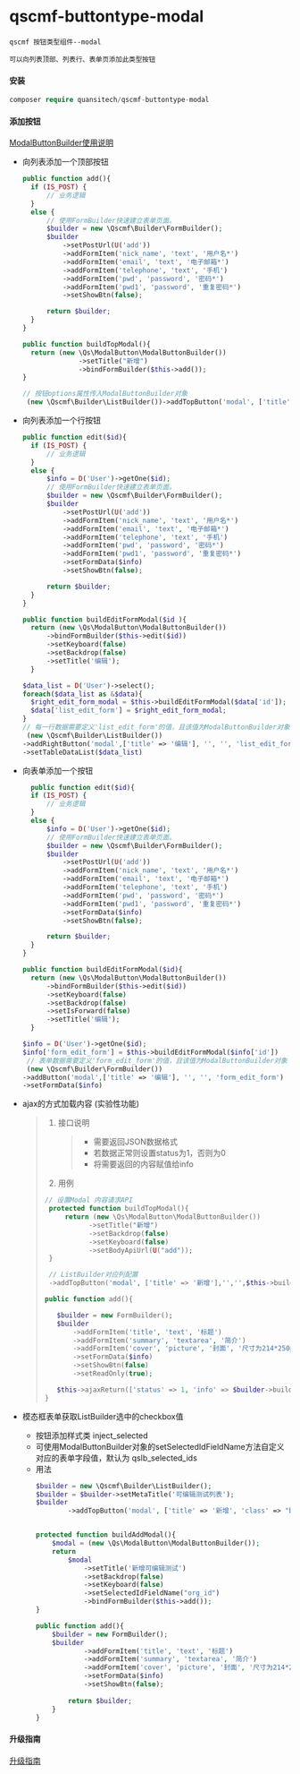 # qscmf-buttontype-modal

```text
qscmf 按钮类型组件--modal

可以向列表顶部、列表行、表单页添加此类型按钮
```

#### 安装

```php
composer require quansitech/qscmf-buttontype-modal
```

#### 添加按钮

[ModalButtonBuilder使用说明](https://github.com/quansitech/qscmf-buttontype-modal/blob/master/ModalButtonBuilder.md)

+ 向列表添加一个顶部按钮
  
  ```php
  public function add(){
    if (IS_POST) {
        // 业务逻辑
    }
    else {
        // 使用FormBuilder快速建立表单页面。
        $builder = new \Qscmf\Builder\FormBuilder();
        $builder
            ->setPostUrl(U('add'))
            ->addFormItem('nick_name', 'text', '用户名*')
            ->addFormItem('email', 'text', '电子邮箱*')
            ->addFormItem('telephone', 'text', '手机')
            ->addFormItem('pwd', 'password', '密码*')
            ->addFormItem('pwd1', 'password', '重复密码*')
            ->setShowBtn(false);
  
        return $builder;
    }
  }
  
  public function buildTopModal(){
    return (new \Qs\ModalButton\ModalButtonBuilder())
                ->setTitle("新增")
                ->bindFormBuilder($this->add());
  }
  
  // 按钮options属性传入ModalButtonBuilder对象 
   (new \Qscmf\Builder\ListBuilder())->addTopButton('modal', ['title' => '新增'],'','',$this->buildTopModal())
  ```

+ 向列表添加一个行按钮
  
  ```php
  public function edit($id){
    if (IS_POST) {
        // 业务逻辑
    }
    else {
        $info = D('User')->getOne($id);
        // 使用FormBuilder快速建立表单页面。
        $builder = new \Qscmf\Builder\FormBuilder();
        $builder
            ->setPostUrl(U('add'))
            ->addFormItem('nick_name', 'text', '用户名*')
            ->addFormItem('email', 'text', '电子邮箱*')
            ->addFormItem('telephone', 'text', '手机')
            ->addFormItem('pwd', 'password', '密码*')
            ->addFormItem('pwd1', 'password', '重复密码*')
            ->setFormData($info)
            ->setShowBtn(false);
  
        return $builder;
    }
  }
  
  public function buildEditFormModal($id ){
    return (new \Qs\ModalButton\ModalButtonBuilder())
        ->bindFormBuilder($this->edit($id))
        ->setKeyboard(false)
        ->setBackdrop(false)
        ->setTitle('编辑');
    }
  
  $data_list = D('User')->select();
  foreach($data_list as &$data){
    $right_edit_form_modal = $this->buildEditFormModal($data['id']);
    $data['list_edit_form'] = $right_edit_form_modal;
  }
  // 每一行数据需要定义'list_edit_form'的值，且该值为ModalButtonBuilder对象 
   (new \Qscmf\Builder\ListBuilder())
  ->addRightButton('modal',['title' => '编辑'], '', '', 'list_edit_form')
  ->setTableDataList($data_list)
  ```

+ 向表单添加一个按钮
  
  ```php
    public function edit($id){
    if (IS_POST) {
        // 业务逻辑
    }
    else {
        $info = D('User')->getOne($id);
        // 使用FormBuilder快速建立表单页面。
        $builder = new \Qscmf\Builder\FormBuilder();
        $builder
            ->setPostUrl(U('add'))
            ->addFormItem('nick_name', 'text', '用户名*')
            ->addFormItem('email', 'text', '电子邮箱*')
            ->addFormItem('telephone', 'text', '手机')
            ->addFormItem('pwd', 'password', '密码*')
            ->addFormItem('pwd1', 'password', '重复密码*')
            ->setFormData($info)
            ->setShowBtn(false);
  
        return $builder;
    }
  }
  
  public function buildEditFormModal($id){
    return (new \Qs\ModalButton\ModalButtonBuilder())
        ->bindFormBuilder($this->edit($id))
        ->setKeyboard(false)
        ->setBackdrop(false)
        ->setIsForward(false)
        ->setTitle('编辑');
    }
  
  $info = D('User')->getOne($id);
  $info['form_edit_form'] = $this->buildEditFormModal($info['id'])
   // 表单数据需要定义'form_edit_form'的值，且该值为ModalButtonBuilder对象 
   (new \Qscmf\Builder\FormBuilder())
  ->addButton('modal',['title' => '编辑'], '', '', 'form_edit_form')
  ->setFormData($info)
  ```

+ ajax的方式加载内容 (实验性功能)
  
  > 1. 接口说明
  >    
  >    > + 需要返回JSON数据格式
  >    > + 若数据正常则设置status为1，否则为0
  >    > + 将需要返回的内容赋值给info
  > 
  > 2. 用例
  > 
  > ```php
  > // 设置Modal 内容请求API
  >  protected function buildTopModal(){
  >      return (new \Qs\ModalButton\ModalButtonBuilder())
  >            ->setTitle("新增")
  >            ->setBackdrop(false)
  >            ->setKeyboard(false)
  >            ->setBodyApiUrl(U("add"));
  >  }
  > 
  >  // ListBuilder对应列配置
  >  ->addTopButton('modal', ['title' => '新增'],'','',$this->buildTopModal());
  > 
  > public function add(){
  > 
  >    $builder = new FormBuilder();
  >    $builder
  >        ->addFormItem('title', 'text', '标题')
  >        ->addFormItem('summary', 'textarea', '简介')
  >        ->addFormItem('cover', 'picture', '封面', '尺寸为214*250px', ['width' => 214, 'height' => 250])
  >        ->setFormData($info)
  >        ->setShowBtn(false)
  >        ->setReadOnly(true);
  > 
  >    $this->ajaxReturn(['status' => 1, 'info' => $builder->build(true)]);
  > }
  > ```

+ 模态框表单获取ListBuilder选中的checkbox值
  + 按钮添加样式类 inject_selected
  + 可使用ModalButtonBuilder对象的setSelectedIdFieldName方法自定义对应的表单字段值，默认为 qslb_selected_ids
  + 用法
    ```php
    $builder = new \Qscmf\Builder\ListBuilder();
    $builder = $builder->setMetaTitle('可编辑测试列表');
    $builder
            ->addTopButton('modal', ['title' => '新增', 'class' => "btn btn-primary inject_selected"],'','',$this->buildAddModal());
    
    
    protected function buildAddModal(){
        $modal = (new \Qs\ModalButton\ModalButtonBuilder());
        return
            $modal
                ->setTitle('新增可编辑测试')
                ->setBackdrop(false)
                ->setKeyboard(false)
                ->setSelectedIdFieldName("org_id")
                ->bindFormBuilder($this->add());
    }
  
    public function add(){
        $builder = new FormBuilder();
        $builder
                ->addFormItem('title', 'text', '标题')
                ->addFormItem('summary', 'textarea', '简介')
                ->addFormItem('cover', 'picture', '封面', '尺寸为214*250px', ['width' => 214, 'height' => 250])
                ->setFormData($info)
                ->setShowBtn(false);
                
            return $builder;
        }
    }
  
    ```

#### 升级指南

[升级指南](https://github.com/quansitech/qscmf-buttontype-modal/blob/master/Upgrade.md)
